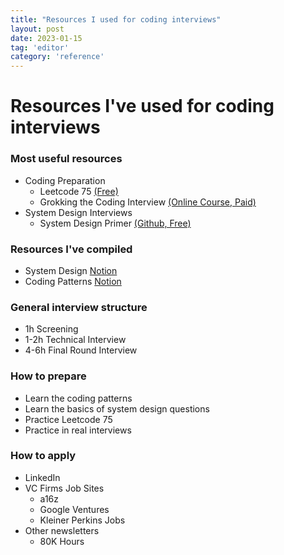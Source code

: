 ```yaml
---
title: "Resources I used for coding interviews"
layout: post
date: 2023-01-15
tag: 'editor'
category: 'reference'
---
```


# Resources I've used for coding interviews

### Most useful resources
- Coding Preparation
	- Leetcode 75 [(Free)](https://leetcode.com/study-plan/leetcode-75/)
	- Grokking the Coding Interview [(Online Course, Paid)](https://www.educative.io/courses/grokking-the-coding-interview)
- System Design Interviews
	- System Design Primer [(Github, Free)](https://github.com/donnemartin/system-design-primer)

### Resources I've compiled
- System Design [Notion](https://elegant-quince-143.notion.site/System-Design-6e068a5c20074eb5b31cc98a40ec7798)
- Coding Patterns [Notion](https://elegant-quince-143.notion.site/Coding-Patterns-4facadd3e0d7485cb73056039d6dd5e1)

### General interview structure
- 1h Screening
- 1-2h Technical Interview
- 4-6h Final Round Interview

### How to prepare
- Learn the coding patterns
- Learn the basics of system design questions
- Practice Leetcode 75
- Practice in real interviews

### How to apply
- LinkedIn
- VC Firms Job Sites
	- a16z
	- Google Ventures
	- Kleiner Perkins Jobs
- Other newsletters
	- 80K Hours
